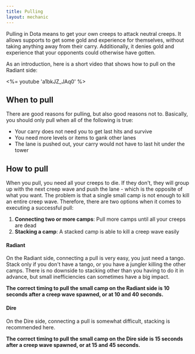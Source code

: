 ```yaml
---
title: Pulling
layout: mechanic
---
```


Pulling in Dota means to get your own creeps to attack neutral creeps. It allows
supports to get some gold and experience for themselves, without taking anything
away from their carry. Additionally, it denies gold and experience that your
opponents could otherwise have gotten.

As an introduction, here is a short video that shows how to pull on the Radiant side:

<%= youtube 'a1bkJZ_JAq0' %>

## When to pull

There are good reasons for pulling, but also good reasons not to. Basically, you
should only pull when all of the following is true:

* Your carry does not need you to get last hits and survive
* You need more levels or items to gank other lanes
* The lane is pushed out, your carry would not have to last hit under the tower

## How to pull

When you pull, you need all your creeps to die. If they don't, they will group
up with the next creep wave and push the lane - which is the opposite of what
you want. The problem is that a single small camp is not enough to kill an entire
creep wave. Therefore, there are two options when it comes to executing a successful pull:

1. **Connecting two or more camps**: Pull more camps until all your creeps are dead
2. **Stacking a camp**: A stacked camp is able to kill a creep wave easily

#### Radiant

On the Radiant side, connecting a pull is very easy, you just need a tango. Stack
only if you don't have a tango, or you have a jungler killing the other
camps. There is no downside to stacking other than you having to do it in advance,
but small inefficiencies can sometimes have a big impact.

**The correct timing to pull the small camp on the Radiant side is 10 seconds
after a creep wave spawned, or at 10 and 40 seconds.**

#### Dire

On the Dire side, connecting a pull is somewhat difficult, stacking is recommended here.

**The correct timing to pull the small camp on the Dire side is 15 seconds
after a creep wave spawned, or at 15 and 45 seconds.**
